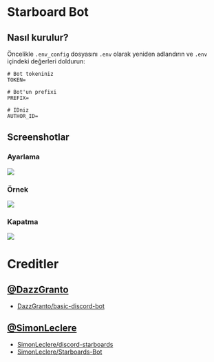 # Starboard Bot

## Nasıl kurulur?
Öncelikle `.env_config` dosyasını `.env` olarak yeniden adlandırın ve `.env` içindeki değerleri doldurun:
```
# Bot tokeniniz
TOKEN=

# Bot'un prefixi
PREFIX=

# IDniz
AUTHOR_ID=
```

## Screenshotlar
### Ayarlama
![](https://user-images.githubusercontent.com/67333585/120172803-15702800-c20c-11eb-9291-eabe0bb96d1d.png)
### Örnek
![](https://user-images.githubusercontent.com/67333585/120172964-3afd3180-c20c-11eb-87c1-37bc4fffb43d.png)
### Kapatma
![](https://user-images.githubusercontent.com/67333585/120173095-5d8f4a80-c20c-11eb-860a-99db340f77ea.png)

# Creditler
## [@DazzGranto](https://github.com/DazzGranto)
- [DazzGranto/basic-discord-bot](https://github.com/DazzGranto/basic-discord-bot)
## [@SimonLeclere](https://github.com/DazzGranto)
- [SimonLeclere/discord-starboards](https://github.com/SimonLeclere/discord-starboards)
- [SimonLeclere/Starboards-Bot](https://github.com/SimonLeclere/Starboards-Bot)
